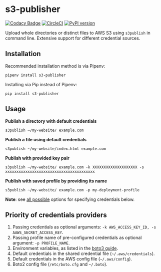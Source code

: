 # s3-publisher

[![Codacy Badge](https://api.codacy.com/project/badge/Grade/91264fd782414d7c8c40d7e2dbc4254a)](https://www.codacy.com/app/vagiz.d/s3-publisher?utm_source=github.com&amp;utm_medium=referral&amp;utm_content=vduseev/s3-publisher&amp;utm_campaign=Badge_Grade)
[![CircleCI](https://circleci.com/gh/vduseev/s3-publisher/tree/master.svg?style=shield)](https://circleci.com/gh/vduseev/s3-publisher/tree/master)
[![PyPI version](https://badge.fury.io/py/s3-publisher.svg)](https://badge.fury.io/py/s3-publisher)

Upload whole directories or distinct files to AWS S3 using `s3publish` in command line. Extensive support for different credential sources.

## Installation

Recommended installation method is via Pipenv:
```
pipenv install s3-publisher
```

Installing via Pip instead of Pipenv:
```
pip install s3-publisher
```

## Usage

**Publish a directory with default credentials**
```
s3publish ~/my-website/ example.com
```

**Publish a file using default credentials**
```
s3publish ~/my-website/index.html example.com
```

**Publish with provided key pair**
```
s3publish ~/my-website/ example.com -k XXXXXXXXXXXXXXXXXXXX -s xxxxxxxxxxxxxxxxxxxxxxxxxxxxxxxxxxxxxxxx
```

**Publish with saved profile by providing its name**
```
s3publish ~/my-website/ example.com -p my-deployment-profile
```

**Note**: see [all possible](#priority-of-credentials-providers) options for specifying credentials below.

## Priority of credentials providers

1. Passing credentials as optional arguments: `-k AWS_ACCESS_KEY_ID, -s AAWS_SECRET_ACCESS_KEY`.
1. Passing profile name of pre-configured credentials as optional argument: `-p PROFILE_NAME`.
1. Environment variables, as listed in the [boto3 guide](http://boto3.readthedocs.io/en/latest/guide/configuration.html#environment-variable-configuration).
1. Default credentials in the shared credential file (`~/.aws/credentials`).
1. Default credentials in the AWS config file (`~/.aws/config`).
1. Boto2 config file (`/etc/boto.cfg` and `~/.boto`).

